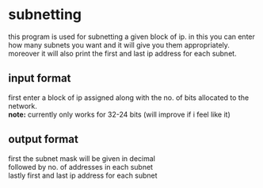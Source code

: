 # subnetting
this program is used for subnetting a given block of ip. in this you can enter how many subnets you want and it will give you them appropriately. moreover it will also print the first and last ip address for each subnet.

## input format
first enter a block of ip assigned along with the no. of bits allocated to the network.<br>
**note:** currently only works for 32-24 bits (will improve if i feel like it)

## output format
first the subnet mask will be given in decimal<br>
followed by no. of addresses in each subnet<br>
lastly first and last ip address for each subnet
